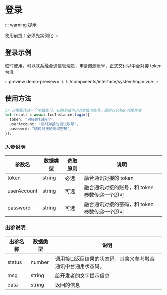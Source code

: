 # 登录

::: warning 提示

<!-- warning -->

使用前提：必须先实例化
:::

## 登录示例

临时使用，可以联系融合通信管理员，申请调测账号，正式交付以中台对接 token 为准

:::preview
demo-preview=../../../components/interface/system/login.vue
:::

## 使用方法

```typescript
// 只需要传递一个参数即可，初始测试可以开放临时账号，后续以token对接为准
let result = await fccInstance.login({
  token: "对接的token",
  userAccount: "临时对接的测试账号",
  password: "临时对接的测试密码",
});
```

<!-- **入参说明** -->

### 入参说明

| **参数名**  | **数据类型** | **选取原则** | **说明**                                      |
| ----------- | ------------ | ------------ | --------------------------------------------- |
| token       | string       | 必选         | 融合通讯对接的 token                          |
| userAccount | string       | 可选         | 融合通讯对接的账号，和 token 参数传递一个即可 |
| password | string       | 可选         | 融合通讯对接的密码，和 token 参数传递一个即可 |

### 出参说明

| **出参名称** | **数据类型** | **说明**                                                     |
| ------------ | ------------ | ------------------------------------------------------------ |
| status       | number       | 调用接口返回结果的状态码，其含义参考融合通讯中台通用状态码。 |
| msg          | string       | 给开发者的文字提示信息                                       |
| data         | string       | 返回的信息                                                   |

<!-- 代码 -->

<!-- ::: code-group

```sh [pnpm]
#查询pnpm版本
pnpm -v
```

```sh [yarn]
#查询yarn版本
yarn -v
```

::: -->
